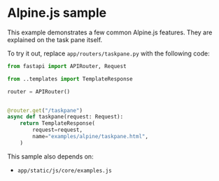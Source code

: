# Alpine.js sample

This example demonstrates a few common Alpine.js features. They are explained on the task pane itself.

To try it out, replace `app/routers/taskpane.py` with the following code:

```python
from fastapi import APIRouter, Request

from ..templates import TemplateResponse

router = APIRouter()


@router.get("/taskpane")
async def taskpane(request: Request):
    return TemplateResponse(
        request=request,
        name="examples/alpine/taskpane.html",
    )
```

This sample also depends on:

- `app/static/js/core/examples.js`
